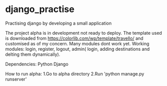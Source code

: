 # django_practise
Practising django by developing a small application

The project alpha is in development not ready to deploy. The template used is downloaded from https://colorlib.com/wp/template/travello/ and customised as of my concern. Many modules dont work yet. Working modules: login, register, logout, admin( login, adding destinations and delting them dynamically).

Dependencies:
Python
Django

How to run alpha:
1.Go to alpha directory
2.Run 'python manage.py runserver'

